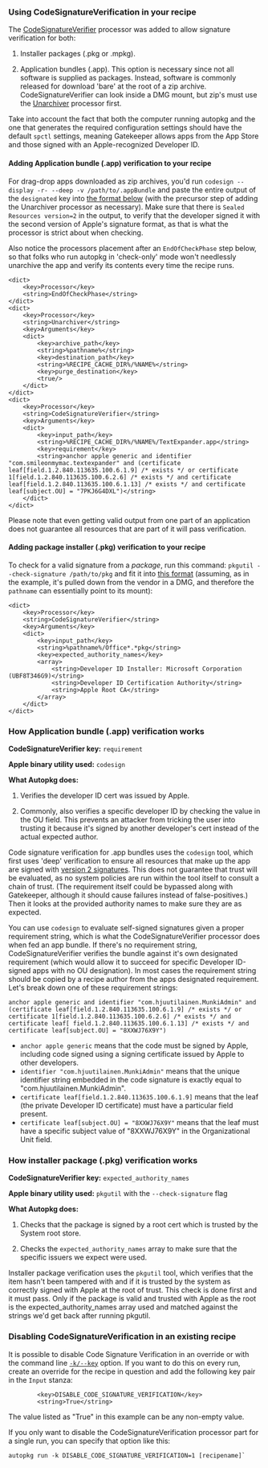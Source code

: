 ### Using CodeSignatureVerification in your recipe

The [CodeSignatureVerifier](https://github.com/autopkg/autopkg/wiki/Processor-CodeSignatureVerifier) processor was added to allow signature verification for both:

1. Installer packages (.pkg or .mpkg).

2. Application bundles (.app). This option is necessary since not all software is supplied as packages. Instead, software is commonly released for download 'bare' at the root of a zip archive. CodeSignatureVerifier can look inside a DMG mount, but zip's must use the [Unarchiver](https://github.com/autopkg/autopkg/wiki/Processor-Unarchiver) processor first.

Take into account the fact that both the computer running autopkg and the one that generates the required configuration settings should have the default `spctl` settings, meaning Gatekeeper allows apps from the App Store and those signed with an Apple-recognized Developer ID. 
#### Adding Application bundle (.app) verification to your recipe

For drag-drop apps downloaded as zip archives, you'd run `codesign --display -r- --deep -v /path/to/.appBundle` and paste the entire output of the `designated` key into [the format below](https://github.com/autopkg/hjuutilainen-recipes/blob/9a064b9e84771bfa2cea3e47411d3191ac39774e/SmileOnMyMac/TextExpander.download.recipe#L33-L60) (with the precursor step of adding the Unarchiver processor as necessary). Make sure that there is `Sealed Resources version=2` in the output, to verify that the developer signed it with the second version of Apple's signature format, as that is what the processor is strict about when checking.

Also notice the processors placement after an `EndOfCheckPhase` step below, so that folks who run autopkg in 'check-only' mode won't needlessly unarchive the app and verify its contents every time the recipe runs. 

```
<dict>
    <key>Processor</key>
    <string>EndOfCheckPhase</string>
</dict>
<dict>
    <key>Processor</key>
    <string>Unarchiver</string>
    <key>Arguments</key>
    <dict>
        <key>archive_path</key>
        <string>%pathname%</string>
        <key>destination_path</key>
        <string>%RECIPE_CACHE_DIR%/%NAME%</string>
        <key>purge_destination</key>
        <true/>
    </dict>
</dict>
<dict>
    <key>Processor</key>
    <string>CodeSignatureVerifier</string>
    <key>Arguments</key>
    <dict>
        <key>input_path</key>
        <string>%RECIPE_CACHE_DIR%/%NAME%/TextExpander.app</string>
        <key>requirement</key>
        <string>anchor apple generic and identifier "com.smileonmymac.textexpander" and (certificate leaf[field.1.2.840.113635.100.6.1.9] /* exists */ or certificate 1[field.1.2.840.113635.100.6.2.6] /* exists */ and certificate leaf[field.1.2.840.113635.100.6.1.13] /* exists */ and certificate leaf[subject.OU] = "7PKJ6G4DXL")</string>
    </dict>
</dict>
```

Please note that even getting valid output from one part of an application does not guarantee all resources that are part of it will pass verification.

#### Adding package installer (.pkg) verification to your recipe
To check for a valid signature from a _package_, run this command: `pkgutil --check-signature /path/to/pkg` and fit it into [this format](https://github.com/autopkg/recipes/blob/master/MSOfficeUpdates/MSOffice2011Updates.download.recipe#L51-L65) (assuming, as in the example, it's pulled down from the vendor in a DMG, and therefore the `pathname` can essentially point to its mount):

```
<dict>   
    <key>Processor</key>   
    <string>CodeSignatureVerifier</string>   
    <key>Arguments</key>   
    <dict>   
        <key>input_path</key>   
        <string>%pathname%/Office*.*pkg</string>
        <key>expected_authority_names</key>
        <array>
            <string>Developer ID Installer: Microsoft Corporation (UBF8T346G9)</string>
            <string>Developer ID Certification Authority</string>
            <string>Apple Root CA</string>
        </array>
    </dict>
</dict>
```

### How Application bundle (.app) verification works

**CodeSignatureVerifier key:** `requirement`

**Apple binary utility used:** `codesign`

**What Autopkg does:**

1. Verifies the developer ID cert was issued by Apple.

2. Commonly, also verifies a specific developer ID by checking the value in the OU field. This prevents an attacker from tricking the user into trusting it because it's signed by another developer's cert instead of the actual expected author.

Code signature verification for .app bundles uses the `codesign` tool, which first uses 'deep' verification to ensure all resources that make up the app are signed with [version 2 signatures](https://indiestack.com/2014/10/gatekeepers-opaque-whitelist/).  This does not guarantee that trust will be evaluated, as no system policies are run within the tool itself to consult a chain of trust. (The requirement itself could be bypassed along with Gatekeeper, although it should cause failures instead of false-positives.) Then it looks at the provided authority names to make sure they are as expected.

You can use `codesign` to evaluate self-signed signatures given a proper requirement string, which is what the CodeSignatureVerifier processor does when fed an app bundle. If there's no requirement string, CodeSignatureVerifier verifies the bundle against it's own designated requirement (which would allow it to succeed for specific Developer ID-signed apps with no OU designation). In most cases the requirement string should be copied by a recipe author from the apps designated requirement. Let's break down one of these requirement strings:

`anchor apple generic and identifier "com.hjuutilainen.MunkiAdmin" and (certificate leaf[field.1.2.840.113635.100.6.1.9] /* exists */ or certificate 1[field.1.2.840.113635.100.6.2.6] /* exists */ and certificate leaf[ field.1.2.840.113635.100.6.1.13] /* exists */ and certificate leaf[subject.OU] = "8XXWJ76X9Y")`


- `anchor apple generic` means that the code must be signed by Apple, including code signed using a signing certificate issued by Apple to other developers.
- `identifier "com.hjuutilainen.MunkiAdmin"` means that the unique identifier string embedded in the code signature is exactly equal to "com.hjuutilainen.MunkiAdmin".
- `certificate leaf[field.1.2.840.113635.100.6.1.9]` means that the leaf (the private Developer ID certificate) must have a particular field present.
- `certificate leaf[subject.OU] = "8XXWJ76X9Y"` means that the leaf must have a specific subject value of "8XXWJ76X9Y" in the Organizational Unit field.

### How installer package (.pkg) verification works

**CodeSignatureVerifier key:** `expected_authority_names`

**Apple binary utility used:** `pkgutil` with the `--check-signature` flag

**What Autopkg does:**

1. Checks that the package is signed by a root cert which is trusted by the System root store.

2. Checks the `expected_authority_names` array to make sure that the specific issuers we expect were used.

Installer package verification uses the `pkgutil` tool, which verifies that the item hasn't been tampered with and if it is trusted by the system as correctly signed with Apple at the root of trust. This check is done first and it must pass. Only if the package is valid and trusted with Apple as the root is the expected_authority_names array used and matched against the strings we'd get back after running pkgutil.

### Disabling CodeSignatureVerification in an existing recipe

It is possible to disable Code Signature Verification in an override or with the command line [`-k/--key`](https://github.com/autopkg/autopkg/wiki/Recipe-Overrides#command-line-the--k--key-option) option. If you want to do this on every run, create an override for the recipe in question and add the following key pair in the `Input` stanza:

```
        <key>DISABLE_CODE_SIGNATURE_VERIFICATION</key>
        <string>True</string>
```

The value listed as "True" in this example can be any non-empty value.

If you only want to disable the CodeSignatureVerification processor part for a single run, you can specify that option like this:

```
autopkg run -k DISABLE_CODE_SIGNATURE_VERIFICATION=1 [recipename]`
```
